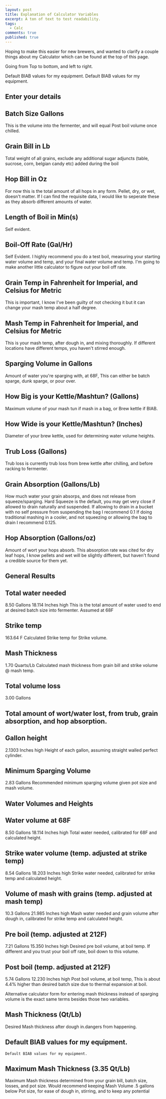 ```yaml
---
layout: post
title: Explanation of Calculator Variables
excerpt: A ton of text to test readability.
tags: 
  - Calc
comments: true
published: true
---
```

Hoping to make this easier for new brewers, and wanted to clarify a couple things about my Calculator which can be found at the top of this page.

Going from Top to bottom, and left to right.

Default BIAB values for my equipment.
    Default BIAB values for my equipment.

 
## Enter your details

## Batch Size Gallons
This is the volume into the fermenter, and will equal Post boil volume once chilled.

## Grain Bill in Lb
 
Total weight of all grains, exclude any additional sugar adjuncts (table, sucrose, corn, belgian candy etc) added during the boil
 

## Hop Bill in Oz
For now this is the total amount of all hops in any form. Pellet, dry, or wet, doesn't matter.
    If I can find the requisite data, I would like to seperate these as they absorb different amounts of water.

## Length of Boil in Min(s)
Self evident.

## Boil-Off Rate (Gal/Hr)
Self Evident. I highly recommend you do a test boil, measuring your starting water volume and temp, and your final water volume and temp. I'm going to make another little calculator to figure out your boil off rate.

## Grain Temp in Fahrenheit for Imperial, and Celsius for Metric
This is important, I know I've been guilty of not checking it but it can change your mash temp about a half degree.

## Mash Temp in Fahrenheit for Imperial, and Celsius for Metric
This is your mash temp, after dough in, and mixing thoroughly. If different locations have different temps, you haven't stirred enough.

## Sparging Volume in Gallons
Amount of water you're sparging with, at 68F, This can either be batch sparge, dunk sparge, or pour over.

## How Big is your Kettle/Mashtun? (Gallons)
Maximum volume of your mash tun if mash in a bag, or Brew kettle if BIAB.

## How Wide is your Kettle/Mashtun? (Inches)
Diameter of your brew kettle, used for determining water volume heights.

## Trub Loss (Gallons)
Trub loss is currently trub loss from brew kettle after chilling, and before racking to fermenter.

## Grain Absorption (Gallons/Lb)
How much water your grain absorps, and does not release from squeeze/sparging.
Hard Squeeze is the default, you may get very close if allowed to drain naturally and suspended.
If allowing to drain in a bucket with no self pressure from suspending the bag I recommend 0.1
If doing traditional mashing in a cooler, and not squeezing or allowing the bag to drain I recommend 0.125.

## Hop Absorption (Gallons/oz)
Amount of wort your hops absorb. This absorption rate was cited for dry leaf hops, I know pellets and wet will be slightly different, but haven't found a credible source for them yet.
 
## General Results

## Total water needed
8.50 Gallons
18.114 Inches high
This is the total amount of water used to end at desired batch size into fermenter. Assumed at 68F
 

## Strike temp
163.64 F
Calculated Strike temp for Strike volume.

## Mash Thickness
1.70 Quarts/Lb
Calculated mash thickness from grain bill and strike volume @ mash temp.

## Total volume loss
3.00 Gallons
 
## Total amount of wort/water lost, from trub, grain absorption, and hop absorption.

## Gallon height
2.1303 Inches high
Height of each gallon, assuming straight walled perfect cylinder.

## Minimum Sparging Volume
2.83 Gallons
Recommended minimum sparging volume given pot size and mash volume.
 
## Water Volumes and Heights

## Water volume at 68F
8.50 Gallons
18.114 Inches high
Total water needed, calibrated for 68F and calculated height.

## Strike water volume (temp. adjusted at strike temp)
8.54 Gallons
18.203 Inches high
Strike water needed, calibrated for strike temp and calculated height.

## Volume of mash with grains (temp. adjusted at mash temp)
10.3 Gallons
21.985 Inches high
Mash water needed and grain volume after dough in, calibrated for strike temp and calculated height.

## Pre boil (temp. adjusted at 212F)
7.21 Gallons
15.350 Inches high
Desired pre boil volume, at boil temp. If different and you trust your boil off rate, boil down to this volume.
 

## Post boil (temp. adjusted at 212F)
5.74 Gallons
12.230 Inches high
Post boil volume, at boil temp, This is about 4.4% higher than desired batch size due to thermal expansion at boil.
 
Alternative calculator form for entering mash thickness instead of sparging volume is the exact same terms besides those two variables.

## Mash Thickness (Qt/Lb)
Desired Mash thickness after dough in.dangers from happening.

## Default BIAB values for my equipment.
    Default BIAB values for my equipment.

## Maximum Mash Thickness (3.35 Qt/Lb)
Maximum Mash thickness determined from your grain bill, batch size, losses, and pot size. Would recommend keeping Mash Volume .5 gallons below Pot size, for ease of dough in, stirring, and to keep any potential 
